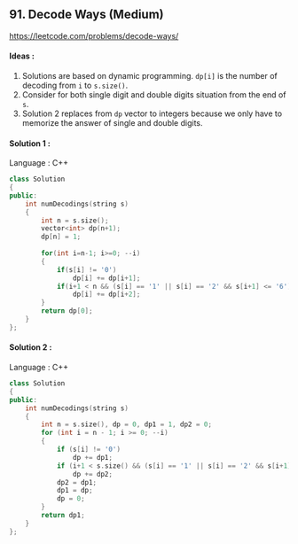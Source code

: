 ## **91. Decode Ways (Medium)** 

https://leetcode.com/problems/decode-ways/



#### Ideas : 

1. Solutions are based on dynamic programming. `dp[i]` is the number of decoding from `i` to `s.size()`.
2. Consider for both single digit and double digits situation from the end of `s`.
3. Solution 2 replaces from `dp` vector to integers because we only have to memorize the answer of single and double digits.



#### Solution 1 :

Language : C++

```c++
class Solution 
{
public:
    int numDecodings(string s) 
    {
        int n = s.size();
        vector<int> dp(n+1);
        dp[n] = 1;
        
        for(int i=n-1; i>=0; --i)
        {
            if(s[i] != '0')
                dp[i] += dp[i+1];
            if(i+1 < n && (s[i] == '1' || s[i] == '2' && s[i+1] <= '6'))
                dp[i] += dp[i+2];
        }
        return dp[0];
    }
};
```



#### Solution 2 :

Language : C++

```C++
class Solution 
{
public:
    int numDecodings(string s) 
    {
        int n = s.size(), dp = 0, dp1 = 1, dp2 = 0;
        for (int i = n - 1; i >= 0; --i) 
        {
            if (s[i] != '0') 
                dp += dp1;
            if (i+1 < s.size() && (s[i] == '1' || s[i] == '2' && s[i+1] <= '6')) 
                dp += dp2;
            dp2 = dp1;
            dp1 = dp;
            dp = 0;
        }
        return dp1;
    }
};
```

